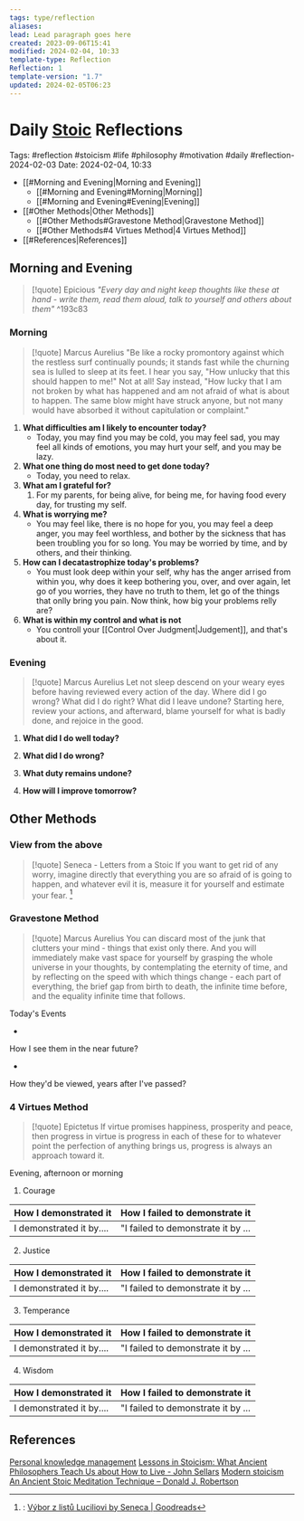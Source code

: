 ```yaml
---
tags: type/reflection
aliases: 
lead: Lead paragraph goes here
created: 2023-09-06T15:41
modified: 2024-02-04, 10:33
template-type: Reflection
Reflection: 1
template-version: "1.7"
updated: 2024-02-05T06:23
---
```

# Daily [Stoic](../SLIP-BOX/Stoicism.md) Reflections

Tags:  #reflection #stoicism #life #philosophy #motivation #daily #reflection-2024-02-03 
Date: 2024-02-04, 10:33

- [[#Morning and Evening|Morning and Evening]]
	- [[#Morning and Evening#Morning|Morning]]
	- [[#Morning and Evening#Evening|Evening]]
- [[#Other Methods|Other Methods]]
	- [[#Other Methods#Gravestone Method|Gravestone Method]]
	- [[#Other Methods#4 Virtues Method|4 Virtues Method]]
- [[#References|References]]


## Morning and Evening

> [!quote] Epicious 
> _"Every day and night keep thoughts like these at hand - write them, read them aloud, talk to yourself and others about them"_
^193c83
### Morning

> [!quote] Marcus Aurelius
> "Be like a rocky promontory against which the restless surf continually pounds; it stands fast while the churning sea is lulled to sleep at its feet. I hear you say, "How unlucky that this should happen to me!" Not at all! Say instead, "How lucky that I am not broken by what has happened and am not afraid of what is about to happen. The same blow might have struck anyone, but not many would have absorbed it without capitulation or complaint."

1. **What difficulties am I likely to encounter today?**
	- Today, you may find you may be cold, you may feel sad, you may feel all kinds of emotions, you may hurt your self, and you may be lazy. 
2. **What one thing do most need to get done today?**
	- Today, you need to relax.
1. **What am I grateful for?**
	1. For my parents, for being alive, for being me, for having food every day, for trusting my self.
2. **What is worrying me?**
	- You may feel like, there is no hope for you, you may feel a deep anger, you may feel worthless, and bother by the sickness that has been troubling you for so long. You may be worried by time, and by others, and their thinking.
3. **How can I decatastrophize today's problems?**
	- You must look deep within your self, why has the anger arrised from within you, why does it keep bothering you, over, and over again, let go of you worries, they have no truth to them, let go of the things that onlly bring you pain. Now think, how big your problems relly are?
4. **What is within my control and what is not**
	- You controll your [[Control Over Judgment|Judgement]], and that's about it.

### Evening

> [!quote] Marcus Aurelius
> Let not sleep descend on your weary eyes before having reviewed every action of the day. Where did I go wrong? What did I do right? What did I leave undone? Starting here, review your actions, and afterward, blame yourself for what is badly done, and rejoice in the good.

1. **What did I do well today?**

2. **What did I do wrong?**

4. **What duty remains undone?**

5. **How will I improve tomorrow?**

## Other Methods

### View from the above

> [!quote] Seneca - Letters from a Stoic
> If you want to get rid of any worry, imagine directly that everything you are so afraid of is going to happen, and whatever evil it is, measure it for yourself and estimate your fear. [^Seneca]


### Gravestone Method

> [!quote] Marcus Aurelius
> You can discard most of the junk that clutters your mind - things that exist only there. And you will immediately make vast space for yourself by grasping the whole universe in your thoughts, by contemplating the eternity of time, and by reflecting on the speed with which things change - each part of everything, the brief gap from birth to death, the infinite time before, and the equality infinite time that follows. 

Today's Events 

-

How I see them in the near future? 

-

How they'd be viewed, years after I've passed?

### 4 Virtues Method

> [!quote] Epictetus 
> If virtue promises happiness, prosperity and peace, then progress in virtue is progress in each of these for to whatever point the perfection of anything brings us, progress is always an approach toward it.

Evening, afternoon or morning

1. Courage 

| How I demonstrated it  | How I failed to demonstrate it |
| ------------------- | ---------------- |
| I demonstrated it by....                 | "I failed to demonstrate it by ...              |

2. Justice

| How I demonstrated it  | How I failed to demonstrate it |
| ------------------- | ---------------- |
| I demonstrated it by....                 | "I failed to demonstrate it by ...             

3. Temperance

| How I demonstrated it  | How I failed to demonstrate it |
| ------------------- | ---------------- |
| I demonstrated it by....                 | "I failed to demonstrate it by ...             

4. Wisdom

| How I demonstrated it  | How I failed to demonstrate it |
| ------------------- | ---------------- |
| I demonstrated it by....                 | "I failed to demonstrate it by ...             

## References

[Personal knowledge management](Personal%20knowledge%20management.md)
[Lessons in Stoicism: What Ancient Philosophers Teach Us about How to Live - John Sellars](https://books.google.cz/books/about/Lessons_in_Stoicism.html?id=ky84zQEACAAJ&redir_esc=y)
[Modern stoicism](https://modernstoicism.com/)
[An Ancient Stoic Meditation Technique – Donald J. Robertson](https://donaldrobertson.name/2017/03/22/an-ancient-stoic-meditation-technique/)

[^Seneca]:: [Výbor z listů Luciliovi by Seneca | Goodreads](https://www.goodreads.com/book/show/23340595-v-bor-z-list-luciliovi) 